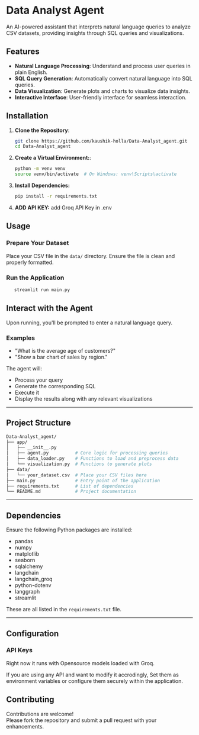 # Data Analyst Agent

An AI-powered assistant that interprets natural language queries to analyze CSV datasets, providing insights through SQL queries and visualizations.

## Features

- **Natural Language Processing**: Understand and process user queries in plain English.
- **SQL Query Generation**: Automatically convert natural language into SQL queries.
- **Data Visualization**: Generate plots and charts to visualize data insights.
- **Interactive Interface**: User-friendly interface for seamless interaction.

## Installation

1. **Clone the Repository**:
   ```bash
   git clone https://github.com/kaushik-holla/Data-Analyst_agent.git
   cd Data-Analyst_agent
2. **Create a Virtual Environment:**:
   ```bash
   python -m venv venv
   source venv/bin/activate  # On Windows: venv\Scripts\activate
3. **Install Dependencies:**
    ```bash
    pip install -r requirements.txt
4. **ADD API KEY:**
    add Groq API Key in .env

## Usage

### Prepare Your Dataset
Place your CSV file in the `data/` directory. Ensure the file is clean and properly formatted.

### Run the Application
   ```bash
      streamlit run main.py
   ```

## Interact with the Agent

Upon running, you'll be prompted to enter a natural language query.

### Examples

- "What is the average age of customers?"
- "Show a bar chart of sales by region."

The agent will:
- Process your query
- Generate the corresponding SQL
- Execute it
- Display the results along with any relevant visualizations

---

## Project Structure

```graphql
Data-Analyst_agent/
├── app/
│   ├── __init__.py
│   ├── agent.py          # Core logic for processing queries
│   ├── data_loader.py    # Functions to load and preprocess data
│   └── visualization.py  # Functions to generate plots
├── data/
│   └── your_dataset.csv  # Place your CSV files here
├── main.py               # Entry point of the application
├── requirements.txt      # List of dependencies
└── README.md             # Project documentation
```


---

## Dependencies

Ensure the following Python packages are installed:

- pandas
- numpy
- matplotlib
- seaborn
- sqlalchemy
- langchain
- langchain_groq
- python-dotenv
- langgraph
- streamlit

These are all listed in the `requirements.txt` file.

---

## Configuration

### API Keys

Right now it runs with Opensource models loaded with Groq. 

If you are using any API and want to modify it accrodingly, Set them as environment variables or configure them securely within the application.


## Contributing

Contributions are welcome!  
Please fork the repository and submit a pull request with your enhancements.



   